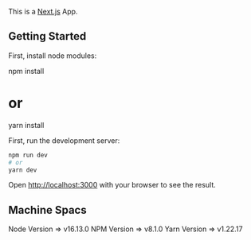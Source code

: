 This is a [Next.js](https://nextjs.org/) App.

## Getting Started

First, install node modules:

npm install

# or

yarn install

First, run the development server:

```bash
npm run dev
# or
yarn dev
```

Open [http://localhost:3000](http://localhost:3000) with your browser to see the result.

## Machine Spacs

Node Version => v16.13.0
NPM Version => v8.1.0
Yarn Version => v1.22.17
